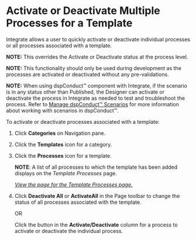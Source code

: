 # Activate or Deactivate Multiple Processes for a Template

Integrate allows a user to quickly activate or deactivate individual
processes or all processes associated with a template.

<span style="font-weight: bold;">NOTE:</span> This overrides the
Activate or Deactivate status at the process level. 

<span style="font-weight: bold;">NOTE:</span> This functionality should
only be used during development as the processes are activated or
deactivated without any pre-validations.

<span style="font-weight: bold;">NOTE:</span> When using dspConduct™
component with Integrate, if the scenario is in any status other than
Published, the Designer can activate or deactivate the process in
Integrate as needed to test and troubleshoot the process. Refer to
[Manage dspConduct™
Scenarios](../../../Master_Data_Mgmt/dspConduct/Use_Cases/Manage_Scenarios.htm)
for more information about working with scenarios in dspConduct™.

To activate or deactivate processes associated with a template:

1.  Click **Categories** on Navigation pane.

2.  Click the **Templates** icon for a category.

3.  Click the **Processes** icon for a template.
    
    **NOTE**: A list of all processes to which the template has been
    added displays on the *Template Processes* page.
    
    *[View the page for the Template Processes
    page.](../Page_Desc/Template_Processes.htm)*

4.  Click **Deactivate All** or **ActivateAll** in the Page toolbar to
    change the status of all processes associated with the template.
    
    OR
    
    Click the button in the **Activate/Deactivate** column for a process
    to activate or deactivate the individual process.
